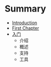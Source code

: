 # Summary

* [Introduction](README.md)
* [First Chapter](chapter1.md)
* [入门](ru-men.md)
  * 介绍
  * 概述
  * 支持
  * 工具

